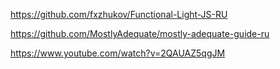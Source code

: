 https://github.com/fxzhukov/Functional-Light-JS-RU

https://github.com/MostlyAdequate/mostly-adequate-guide-ru

https://www.youtube.com/watch?v=2QAUAZ5qgJM

